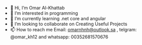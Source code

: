 - 👋 Hi, I’m Omar Al-Khattab
- 👀 I’m interested in programming
- 🌱 I’m currently learning .net core and angular
- 💞️ I’m looking to collaborate on Creating Useful Projects
- 📫 How to reach me Email: omarnhnh@outlook.sa , telgram: @omar_kh12 and whatsapp: 00352681570676

<!---
omar1017/omar1017 is a ✨ special ✨ repository because its `README.md` (this file) appears on your GitHub profile.
You can click the Preview link to take a look at your changes.
--->
